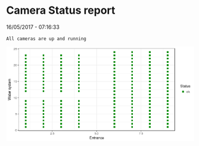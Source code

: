Camera Status report
================
16/05/2017 - 07:16:33

    All cameras are up and running

![](camreport_files/figure-markdown_github/unnamed-chunk-2-1.png)
